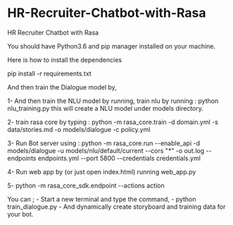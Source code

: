 # HR-Recruiter-Chatbot-with-Rasa
HR Recruiter Chatbot with Rasa

You should have Python3.6 and pip manager installed on your machine.

Here is how to install the dependencies

pip install -r requirements.txt



And then train the Dialogue model by,

1- And then train the NLU model by running, train nlu by running : python nlu_training.py
   this will create a NLU model under models directory.

2- train rasa core by typing :
   python -m rasa_core.train -d domain.yml -s data/stories.md -o models/dialogue -c policy.yml


3- Run Bot server using : 
   python -m rasa_core.run --enable_api -d models/dialogue -u models/nlu/default/current --cors "*" -o out.log --endpoints endpoints.yml --port 5800 --credentials credentials.yml


4- Run web app by (or just open index.html)
   running web_app.py


5- python -m rasa_core_sdk.endpoint --actions action









You can ; - Start a new terminal and type the command,
          - python train_dialogue.py
          - And dynamically create storyboard and training data for your bot.
